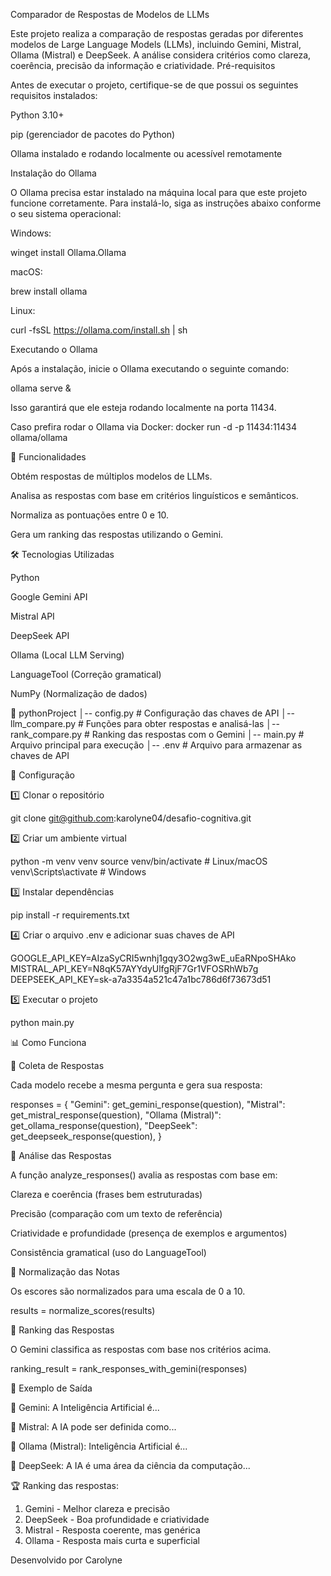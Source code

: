 Comparador de Respostas de Modelos de LLMs

Este projeto realiza a comparação de respostas geradas por diferentes modelos de Large Language Models (LLMs), incluindo Gemini, Mistral, Ollama (Mistral) e DeepSeek. A análise considera critérios como clareza, coerência, precisão da informação e criatividade.
Pré-requisitos

Antes de executar o projeto, certifique-se de que possui os seguintes requisitos instalados:

Python 3.10+

pip (gerenciador de pacotes do Python)

Ollama instalado e rodando localmente ou acessível remotamente

Instalação do Ollama

O Ollama precisa estar instalado na máquina local para que este projeto funcione corretamente. Para instalá-lo, siga as instruções abaixo conforme o seu sistema operacional:

Windows:

winget install Ollama.Ollama

macOS:

brew install ollama

Linux:

curl -fsSL https://ollama.com/install.sh | sh

Executando o Ollama

Após a instalação, inicie o Ollama executando o seguinte comando:

ollama serve &

Isso garantirá que ele esteja rodando localmente na porta 11434.

Caso prefira rodar o Ollama via Docker:
docker run -d -p 11434:11434 ollama/ollama

🚀 Funcionalidades

Obtém respostas de múltiplos modelos de LLMs.

Analisa as respostas com base em critérios linguísticos e semânticos.

Normaliza as pontuações entre 0 e 10.

Gera um ranking das respostas utilizando o Gemini.

🛠️ Tecnologias Utilizadas

Python

Google Gemini API

Mistral API

DeepSeek API

Ollama (Local LLM Serving)

LanguageTool (Correção gramatical)

NumPy (Normalização de dados)

📁 pythonProject
│-- config.py            # Configuração das chaves de API
│-- llm_compare.py       # Funções para obter respostas e analisá-las
│-- rank_compare.py      # Ranking das respostas com o Gemini
│-- main.py              # Arquivo principal para execução
│-- .env                 # Arquivo para armazenar as chaves de API

🔧 Configuração

1️⃣ Clonar o repositório

git clone git@github.com:karolyne04/desafio-cognitiva.git


2️⃣ Criar um ambiente virtual

python -m venv venv
source venv/bin/activate  # Linux/macOS
venv\Scripts\activate  # Windows

3️⃣ Instalar dependências

pip install -r requirements.txt

4️⃣ Criar o arquivo .env e adicionar suas chaves de API


GOOGLE_API_KEY=AIzaSyCRI5wnhj1gqy3O2wg3wE_uEaRNpoSHAko
MISTRAL_API_KEY=N8qK57AYYdyUlfgRjF7Gr1VFOSRhWb7g
DEEPSEEK_API_KEY=sk-a7a3354a521c47a1bc786d6f73673d51



5️⃣ Executar o projeto

python main.py

📊 Como Funciona

🔹 Coleta de Respostas

Cada modelo recebe a mesma pergunta e gera sua resposta:

responses = {
    "Gemini": get_gemini_response(question),
    "Mistral": get_mistral_response(question),
    "Ollama (Mistral)": get_ollama_response(question),
    "DeepSeek": get_deepseek_response(question),
}

🔹 Análise das Respostas

A função analyze_responses() avalia as respostas com base em:

Clareza e coerência (frases bem estruturadas)

Precisão (comparação com um texto de referência)

Criatividade e profundidade (presença de exemplos e argumentos)

Consistência gramatical (uso do LanguageTool)

🔹 Normalização das Notas

Os escores são normalizados para uma escala de 0 a 10.

results = normalize_scores(results)

🔹 Ranking das Respostas

O Gemini classifica as respostas com base nos critérios acima.

ranking_result = rank_responses_with_gemini(responses)

📜 Exemplo de Saída

🔹 Gemini:
A Inteligência Artificial é...

🔹 Mistral:
A IA pode ser definida como...

🔹 Ollama (Mistral):
Inteligência Artificial é...

🔹 DeepSeek:
A IA é uma área da ciência da computação...

🏆 Ranking das respostas:
1. Gemini - Melhor clareza e precisão
2. DeepSeek - Boa profundidade e criatividade
3. Mistral - Resposta coerente, mas genérica
4. Ollama - Resposta mais curta e superficial

 Desenvolvido por Carolyne
